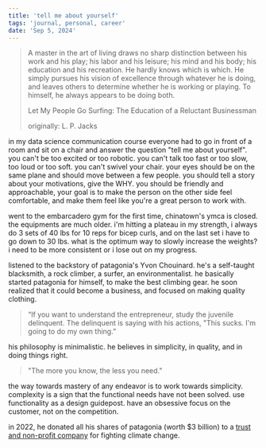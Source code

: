 ```yaml
---
title: 'tell me about yourself'
tags: 'journal, personal, career'
date: 'Sep 5, 2024'
---
```


> A master in the art of living draws no sharp distinction between his work and his play; his labor and his leisure; his mind and his body; his education and his recreation. He hardly knows which is which. He simply pursues his vision of excellence through whatever he is doing, and leaves others to determine whether he is working or playing. To himself, he always appears to be doing both.
>
> Let My People Go Surfing: The Education of a Reluctant Businessman
>
> originally: L. P. Jacks

in my data science communication course everyone had to go in front of a room and sit on a chair and answer the question "tell me about yourself". you can't be too excited or too robotic. you can't talk too fast or too slow, too loud or too soft. you can't swivel your chair. your eyes should be on the same plane and should move between a few people. you should tell a story about your motivations, give the WHY. you should be friendly and approachable, your goal is to make the person on the other side feel comfortable, and make them feel like you're a great person to work with.

went to the embarcadero gym for the first time, chinatown's ymca is closed. the equipments are much older. i'm hitting a plateau in my strength, i always do 3 sets of 40 lbs for 10 reps for bicep curls, and on the last set i have to go down to 30 lbs. what is the optimum way to slowly increase the weights? i need to be more consistent or i lose out on my progress.

listened to the backstory of patagonia's Yvon Chouinard. he's a self-taught blacksmith, a rock climber, a surfer, an environmentalist. he basically started patagonia for himself, to make the best climbing gear. he soon realized that it could become a business, and focused on making quality clothing.

> “If you want to understand the entrepreneur, study the juvenile delinquent. The delinquent is saying with his actions, "This sucks. I'm going to do my own thing.”

his philosophy is minimalistic. he believes in simplicity, in quality, and in doing things right.

> "The more you know, the less you need."

the way towards mastery of any endeavor is to work towards simplicity. complexity is a sign that the functional needs have not been solved. use functionality as a design guidepost. have an obsessive focus on the customer, not on the competition.

in 2022, he donated all his shares of patagonia (worth $3 billion) to a [trust and non-profit company](https://www.patagoniaworks.com/press/2022/9/14/patagonias-next-chapter-earth-is-now-our-only-shareholder) for fighting climate change.
